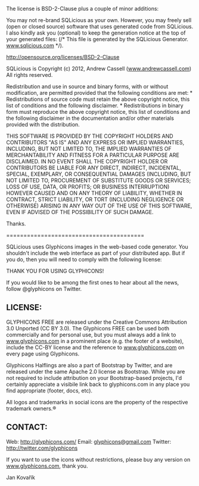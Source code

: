 The license is BSD-2-Clause plus a couple of minor additions:

You may not re-brand SQLicious as your own. However, you may freely sell (open or closed source) software that uses generated code from SQLicious.
I also kindly ask you (optional) to keep the generation notice at the top of your generated files: (/* This file is generated by the SQLicious Generator. www.sqlicious.com */).

http://opensource.org/licenses/BSD-2-Clause

SQLicious is Copyright (c) 2012, Andrew Cassell (www.andrewcassell.com)
All rights reserved.

Redistribution and use in source and binary forms, with or without modification, are permitted provided that the following conditions are met:
	* Redistributions of source code must retain the above copyright notice, this list of conditions and the following disclaimer.
	* Redistributions in binary form must reproduce the above copyright notice, this list of conditions and the following disclaimer in the documentation and/or other materials provided with the distribution.

THIS SOFTWARE IS PROVIDED BY THE COPYRIGHT HOLDERS AND CONTRIBUTORS "AS IS" AND ANY EXPRESS OR IMPLIED WARRANTIES, INCLUDING, BUT NOT LIMITED TO, THE IMPLIED WARRANTIES OF MERCHANTABILITY AND FITNESS FOR A PARTICULAR PURPOSE ARE DISCLAIMED. IN NO EVENT SHALL THE COPYRIGHT HOLDER OR CONTRIBUTORS BE LIABLE FOR ANY DIRECT, INDIRECT, INCIDENTAL, SPECIAL, EXEMPLARY, OR CONSEQUENTIAL DAMAGES (INCLUDING, BUT NOT LIMITED TO, PROCUREMENT OF SUBSTITUTE GOODS OR SERVICES; LOSS OF USE, DATA, OR PROFITS; OR BUSINESS INTERRUPTION) HOWEVER CAUSED AND ON ANY THEORY OF LIABILITY, WHETHER IN CONTRACT, STRICT LIABILITY, OR TORT (INCLUDING NEGLIGENCE OR OTHERWISE) ARISING IN ANY WAY OUT OF THE USE OF THIS SOFTWARE, EVEN IF ADVISED OF THE POSSIBILITY OF SUCH DAMAGE.

Thanks.

========================================

SQLicious uses Glyphicons images in the web-based code generator. You shouldn't include the web interface as part of your distributed app. But if you do, then you will need to comply with the following license:

THANK YOU FOR USING GLYPHICONS!

If you would like to be among the first ones to hear about all the news, follow @glyphicons on Twitter.

LICENSE:
------------------- 
GLYPHICONS FREE are released under the Creative Commons Attribution 3.0 Unported (CC BY 3.0). The Glyphicons FREE can be used both commercially and for personal use, but you must always add a link to www.glyphicons.com in a prominent place (e.g. the footer of a website), include the CC-BY license and the reference to www.glyphicons.com on every page using Glyphicons.

Glyphicons Halflings are also a part of Bootstrap by Twitter, and are released under the same Apache 2.0 license as Bootstrap. While you are not required to include attribution on your Bootstrap-based projects, I'd certainly appreciate a visibile link back to glyphicons.com in any place you find appropriate (footer, docs, etc).

All logos and trademarks in social icons are the property of the respective trademark owners.®

CONTACT:
-------------------
Web: http://glyphicons.com/
Email: glyphicons@gmail.com
Twitter: http://twitter.com/glyphicons

If you want to use the icons without restrictions, please buy any version on www.glyphicons.com, thank you.

Jan Kovařík